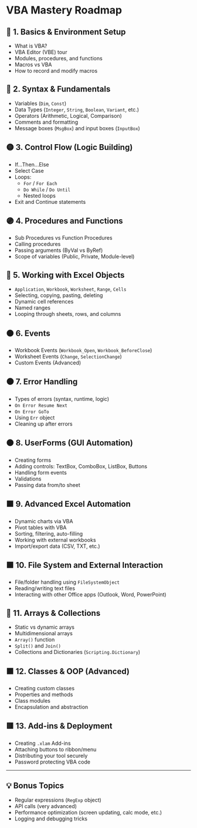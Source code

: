
# VBA Mastery Roadmap

## 🧠 1. Basics & Environment Setup
- What is VBA?
- VBA Editor (VBE) tour
- Modules, procedures, and functions
- Macros vs VBA
- How to record and modify macros

## 🔵 2. Syntax & Fundamentals
- Variables (`Dim`, `Const`)
- Data Types (`Integer`, `String`, `Boolean`, `Variant`, etc.)
- Operators (Arithmetic, Logical, Comparison)
- Comments and formatting
- Message boxes (`MsgBox`) and input boxes (`InputBox`)

## 🟡 3. Control Flow (Logic Building)
- If...Then...Else
- Select Case
- Loops:
  - `For` / `For Each`
  - `Do While` / `Do Until`
  - Nested loops
- Exit and Continue statements

## 🟣 4. Procedures and Functions
- Sub Procedures vs Function Procedures
- Calling procedures
- Passing arguments (ByVal vs ByRef)
- Scope of variables (Public, Private, Module-level)

## 🔴 5. Working with Excel Objects
- `Application`, `Workbook`, `Worksheet`, `Range`, `Cells`
- Selecting, copying, pasting, deleting
- Dynamic cell references
- Named ranges
- Looping through sheets, rows, and columns

## 🟠 6. Events
- Workbook Events (`Workbook_Open`, `Workbook_BeforeClose`)
- Worksheet Events (`Change`, `SelectionChange`)
- Custom Events (Advanced)

## ⚫ 7. Error Handling
- Types of errors (syntax, runtime, logic)
- `On Error Resume Next`
- `On Error GoTo`
- Using `Err` object
- Cleaning up after errors

## 🟤 8. UserForms (GUI Automation)
- Creating forms
- Adding controls: TextBox, ComboBox, ListBox, Buttons
- Handling form events
- Validations
- Passing data from/to sheet

## 🟧 9. Advanced Excel Automation
- Dynamic charts via VBA
- Pivot tables with VBA
- Sorting, filtering, auto-filling
- Working with external workbooks
- Import/export data (CSV, TXT, etc.)

## 🟩 10. File System and External Interaction
- File/folder handling using `FileSystemObject`
- Reading/writing text files
- Interacting with other Office apps (Outlook, Word, PowerPoint)

## 🔷 11. Arrays & Collections
- Static vs dynamic arrays
- Multidimensional arrays
- `Array()` function
- `Split()` and `Join()`
- Collections and Dictionaries (`Scripting.Dictionary`)

## 🟫 12. Classes & OOP (Advanced)
- Creating custom classes
- Properties and methods
- Class modules
- Encapsulation and abstraction

## 🟥 13. Add-ins & Deployment
- Creating `.xlam` Add-ins
- Attaching buttons to ribbon/menu
- Distributing your tool securely
- Password protecting VBA code

---

## 💡 Bonus Topics
- Regular expressions (`RegExp` object)
- API calls (very advanced)
- Performance optimization (screen updating, calc mode, etc.)
- Logging and debugging tricks
